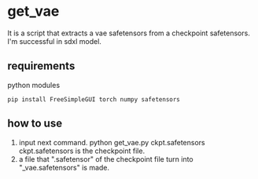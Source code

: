 # get_vae
It is a script that extracts a vae safetensors from a checkpoint safetensors. I'm successful in sdxl model.
## requirements
python modules
```
pip install FreeSimpleGUI torch numpy safetensors
```
## how to use
1. input next command.
   python get_vae.py ckpt.safetensors
   ckpt.safetensors is the checkpoint file.
2. a file that ".safetensor" of the checkpoint file turn into "_vae.safetensors" is made.
